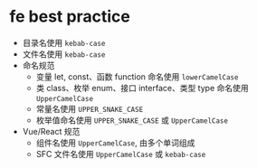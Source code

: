 # fe best practice

- 目录名使用 `kebab-case`
- 文件名使用 `kebab-case`
- 命名规范
  - 变量 let, const、函数 function 命名使用 `lowerCamelCase`
  - 类 class、枚举 enum、接口 interface、类型 type 命名使用 `UpperCamelCase`
  - 常量名使用 `UPPER_SNAKE_CASE`
  - 枚举值命名使用 `UPPER_SNAKE_CASE` 或 `UpperCamelCase`
- Vue/React 规范
  - 组件名使用 `UpperCamelCase`, 由多个单词组成
  - SFC 文件名使用 `UpperCamelCase` 或 `kebab-case`
